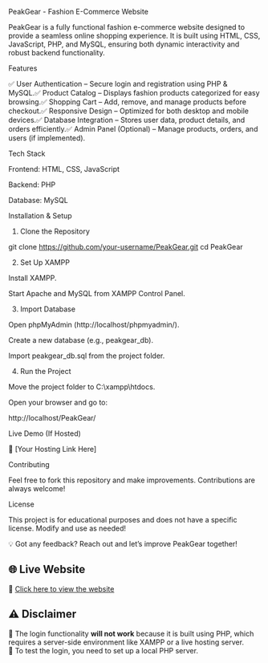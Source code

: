 PeakGear - Fashion E-Commerce Website

PeakGear is a fully functional fashion e-commerce website designed to provide a seamless online shopping experience. It is built using HTML, CSS, JavaScript, PHP, and MySQL, ensuring both dynamic interactivity and robust backend functionality.

Features

✅ User Authentication – Secure login and registration using PHP & MySQL.✅ Product Catalog – Displays fashion products categorized for easy browsing.✅ Shopping Cart – Add, remove, and manage products before checkout.✅ Responsive Design – Optimized for both desktop and mobile devices.✅ Database Integration – Stores user data, product details, and orders efficiently.✅ Admin Panel (Optional) – Manage products, orders, and users (if implemented).

Tech Stack

Frontend: HTML, CSS, JavaScript

Backend: PHP

Database: MySQL

Installation & Setup

1. Clone the Repository

git clone https://github.com/your-username/PeakGear.git
cd PeakGear

2. Set Up XAMPP

Install XAMPP.

Start Apache and MySQL from XAMPP Control Panel.

3. Import Database

Open phpMyAdmin (http://localhost/phpmyadmin/).

Create a new database (e.g., peakgear_db).

Import peakgear_db.sql from the project folder.

4. Run the Project

Move the project folder to C:\xampp\htdocs\.

Open your browser and go to:

http://localhost/PeakGear/

Live Demo (If Hosted)

🔗 [Your Hosting Link Here]

Contributing

Feel free to fork this repository and make improvements. Contributions are always welcome!

License

This project is for educational purposes and does not have a specific license. Modify and use as needed!

💡 Got any feedback? Reach out and let’s improve PeakGear together!

## 🌐 Live Website  
🔗 [Click here to view the website](https://sanjaywaugh1103.github.io/PeakGear/)

## ⚠️ Disclaimer  
🔹 The login functionality **will not work** because it is built using PHP, which requires a server-side environment like XAMPP or a live hosting server.   
🔹 To test the login, you need to set up a local PHP server.
